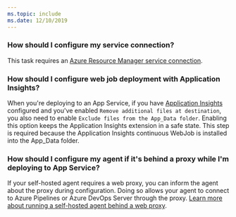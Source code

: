 ```yaml
---
ms.topic: include
ms.date: 12/10/2019
---
```


### How should I configure my service connection?

This task requires an [Azure Resource Manager service connection](/azure/devops/pipelines/release/azure-rm-endpoint).

### How should I configure web job deployment with Application Insights?

When you're deploying to an App Service, if you have [Application Insights](/azure/azure-monitor/app/app-insights-overview) configured and you've enabled `Remove additional files at destination`, you also need to enable `Exclude files from the App_Data folder`. Enabling this option keeps the Application Insights extension in a safe state. This step is required because the Application Insights continuous WebJob is installed into the App_Data folder.

### How should I configure my agent if it's behind a proxy while I'm deploying to App Service?

If your self-hosted agent requires a web proxy, you can inform the agent about the proxy during configuration. Doing so allows your agent to connect to Azure Pipelines or Azure DevOps Server through the proxy. [Learn more about running a self-hosted agent behind a web proxy](/azure/devops/pipelines/agents/proxy).
